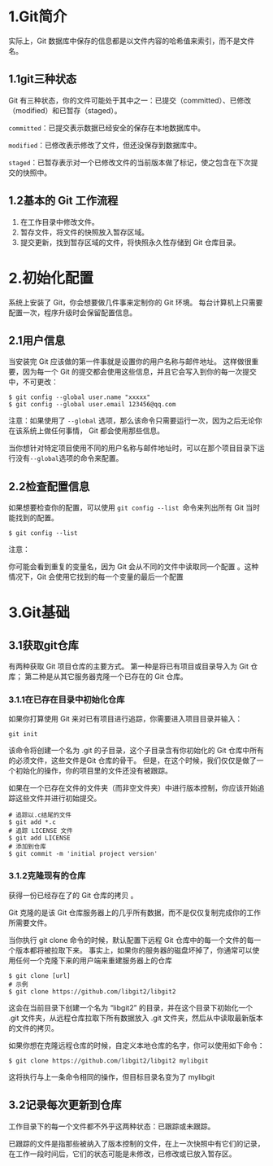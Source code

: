 # 1.Git简介

实际上，Git 数据库中保存的信息都是以文件内容的哈希值来索引，而不是文件名。

## 1.1git三种状态

Git 有三种状态，你的文件可能处于其中之一：已提交（committed）、已修改（modified）和已暂存（staged）。

`committed`：已提交表示数据已经安全的保存在本地数据库中。 

`modified`：已修改表示修改了文件，但还没保存到数据库中。 

`staged`：已暂存表示对一个已修改文件的当前版本做了标记，使之包含在下次提交的快照中。  

## 1.2基本的 Git 工作流程

1. 在工作目录中修改文件。
2. 暂存文件，将文件的快照放入暂存区域。
3.  提交更新，找到暂存区域的文件，将快照永久性存储到 Git 仓库目录。  

# 2.初始化配置

系统上安装了 Git，你会想要做几件事来定制你的 Git 环境。 每台计算机上只需要配置一次，程序升级时会保留配置信息。  

## 2.1用户信息  

当安装完 Git 应该做的第一件事就是设置你的用户名称与邮件地址。 这样做很重要，因为每一个 Git 的提交都会使用这些信息，并且它会写入到你的每一次提交中，不可更改：  

```shell
$ git config --global user.name "xxxxx"
$ git config --global user.email 123456@qq.com
```

注意：如果使用了 `--global` 选项，那么该命令只需要运行一次，因为之后无论你在该系统上做任何事情， Git 都会使用那些信息。

当你想针对特定项目使用不同的用户名称与邮件地址时，可以在那个项目目录下运行没有` --global `选项的命令来配置。  

## 2.2检查配置信息

如果想要检查你的配置，可以使用 `git config --list `命令来列出所有 Git 当时能找到的配置。  

```shell
$ git config --list
```

注意：

你可能会看到重复的变量名，因为 Git 会从不同的文件中读取同一个配置  。这种情况下，Git 会使用它找到的每一个变量的最后一个配置  

# 3.Git基础

## 3.1获取git仓库

有两种获取 Git 项目仓库的主要方式。 第一种是将已有项目或目录导入为 Git 仓库； 第二种是从其它服务器克隆一个已存在的 Git 仓库。  

### 3.1.1在已存在目录中初始化仓库

如果你打算使用 Git 来对已有项目进行追踪，你需要进入项目目录并输入：  

```shell
git init
```

该命令将创建一个名为 .git 的子目录，这个子目录含有你初始化的 Git 仓库中所有的必须文件，这些文件是Git 仓库的骨干。 但是，在这个时候，我们仅仅是做了一个初始化的操作，你的项目里的文件还没有被跟踪。  

如果在一个已存在文件的文件夹（而非空文件夹）中进行版本控制，你应该开始追踪这些文件并进行初始提交。  

```shell
# 追踪以.c结尾的文件
$ git add *.c
# 追踪 LICENSE 文件
$ git add LICENSE
# 添加到仓库
$ git commit -m 'initial project version'
```

### 3.1.2克隆现有的仓库  

获得一份已经存在了的 Git 仓库的拷贝 。

Git 克隆的是该 Git 仓库服务器上的几乎所有数据，而不是仅仅复制完成你的工作所需要文件。  

当你执行 git clone 命令的时候，默认配置下远程 Git 仓库中的每一个文件的每一个版本都将被拉取下来。 事实上，如果你的服务器的磁盘坏掉了，你通常可以使用任何一个克隆下来的用户端来重建服务器上的仓库  

```shell
$ git clone [url]
# 示例
$ git clone https://github.com/libgit2/libgit2
```

这会在当前目录下创建一个名为 “libgit2” 的目录，并在这个目录下初始化一个 .git 文件夹，从远程仓库拉取下所有数据放入 .git 文件夹，然后从中读取最新版本的文件的拷贝。   

如果你想在克隆远程仓库的时候，自定义本地仓库的名字，你可以使用如下命令：  

```shell
$ git clone https://github.com/libgit2/libgit2 mylibgit
```

这将执行与上一条命令相同的操作，但目标目录名变为了 mylibgit  

## 3.2记录每次更新到仓库  

工作目录下的每一个文件都不外乎这两种状态：已跟踪或未跟踪。  

已跟踪的文件是指那些被纳入了版本控制的文件，在上一次快照中有它们的记录，在工作一段时间后，它们的状态可能是未修改，已修改或已放入暂存区。   